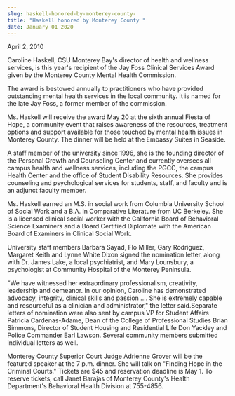 ```yaml
---
slug: haskell-honored-by-monterey-county-
title: "Haskell honored by Monterey County "
date: January 01 2020
---
```


 
<p>April 2, 2010</p>
<p>
  Caroline Haskell, CSU Monterey Bay's director of health and wellness services,
  is this year's recipient of the Jay Foss Clinical Services Award given by the
  Monterey County Mental Health Commission.
</p>
<p>
  The award is bestowed annually to practitioners who have provided outstanding
  mental health services in the local community. It is named for the late Jay
  Foss, a former member of the commission.
</p>
<p>
  Ms. Haskell will receive the award May 20 at the sixth annual Fiesta of Hope,
  a community event that raises awareness of the resources, treatment options
  and support available for those touched by mental health issues in Monterey
  County. The dinner will be held at the Embassy Suites in Seaside.
</p>
<p>
  A staff member of the university since 1996, she is the founding director of
  the Personal Growth and Counseling Center and currently oversees all campus
  health and wellness services, including the PGCC, the campus Health Center and
  the office of Student Disability Resources. She provides counseling and
  psychological services for students, staff, and faculty and is an adjunct
  faculty member.
</p>
<p>
  Ms. Haskell earned an M.S. in social work from Columbia University School of
  Social Work and a B.A. in Comparative Literature from UC Berkeley. She is a
  licensed clinical social worker with the California Board of Behavioral
  Science Examiners and a Board Certified Diplomate with the American Board of
  Examiners in Clinical Social Work.
</p>
<p>
  University staff members Barbara Sayad, Flo Miller, Gary Rodriguez, Margaret
  Keith and Lynne White Dixon signed the nomination letter, along with Dr. James
  Lake, a local psychiatrist, and Mary Lounsbury, a psychologist at Community
  Hospital of the Monterey Peninsula.
</p>
<p>
  "We have witnessed her extraordinary professionalism, creativity, leadership
  and demeanor. In our opinion, Caroline has demonstrated advocacy, integrity,
  clinical skills and passion .... She is extremely capable and resourceful as a
  clinician and administrator," the letter said.Separate letters of nomination
  were also sent by campus VP for Student Affairs Patricia Cardenas-Adame, Dean
  of the College of Professional Studies Brian Simmons, Director of Student
  Housing and Residential Life Don Yackley and Police Commander Earl Lawson.
  Several community members submitted individual letters as well.
</p>
<p>
  Monterey County Superior Court Judge Adrienne Grover will be the featured
  speaker at the 7 p.m. dinner. She will talk on "Finding Hope in the Criminal
  Courts." Tickets are $45 and reservation deadline is May 1. To reserve
  tickets, call Janet Barajas of Monterey County's Health Department's
  Behavioral Health Division at 755-4856.
</p>
<p></p>
<p></p>
 
